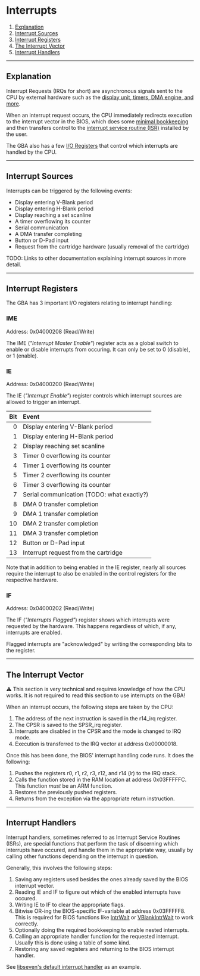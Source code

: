 # Interrupts

1. [Explanation](#explanation)
2. [Interrupt Sources](#interrupt-sources)
3. [Interrupt Registers](#interrupt-registers)
4. [The Interrupt Vector](#the-interrupt-vector)
5. [Interrupt Handlers](#interrupt-handlers)

---

## Explanation

Interrupt Requests (IRQs for short) are asynchronous signals sent to the CPU
by external hardware such as the
[display unit, timers, DMA engine, and more](#interrupt-sources).

When an interrupt request occurs, the CPU immediately redirects execution to
the interrupt vector in the BIOS, which does some
[minimal bookkeeping](#the-interrupt-vector) and then transfers control to the
[interrupt service routine (ISR)](#interrupt-handlers) installed by the user.

The GBA also has a few [I/O Registers](#interrupt-registers)
that control which interrupts are handled by the CPU.

---

## Interrupt Sources

Interrupts can be triggered by the following events:

- Display entering V-Blank period
- Display entering H-Blank period
- Display reaching a set scanline
- A timer overflowing its counter
- Serial communication
- A DMA transfer completing
- Button or D-Pad input
- Request from the cartridge hardware (usually removal of the cartridge)

TODO: Links to other documentation explaining interrupt sources in more detail.

---

## Interrupt Registers

The GBA has 3 important I/O registers relating to interrupt handling:

### IME

Address: 0x04000208 (Read/Write)

The IME (*"Interrupt Master Enable"*) register acts as a global switch to
enable or disable interrupts from occuring. It can only be set to 0 (disable),
or 1 (enable).

### IE

Address: 0x04000200 (Read/Write)

The IE (*"Interrupt Enable"*) register controls which interrupt sources are
allowed to trigger an interrupt.

Bit | Event
---:|:-----
  0 | Display entering V-Blank period
  1 | Display entering H-Blank period
  2 | Display reaching set scanline
  3 | Timer 0 overflowing its counter
  4 | Timer 1 overflowing its counter
  5 | Timer 2 overflowing its counter
  6 | Timer 3 overflowing its counter
  7 | Serial communication (TODO: what exactly?)
  8 | DMA 0 transfer completion
  9 | DMA 1 transfer completion
 10 | DMA 2 transfer completion
 11 | DMA 3 transfer completion
 12 | Button or D-Pad input
 13 | Interrupt request from the cartridge

Note that in addition to being enabled in the IE register, nearly all sources
require the interrupt to also be enabled in the control registers for the
respective hardware.

### IF

Address: 0x04000202 (Read/Write)

The IF (*"Interrupts Flagged"*) register shows which interrupts were requested
by the hardware. This happens regardless of which, if any, interrupts are
enabled.

Flagged interrupts are "acknowledged" by writing the corresponding bits to the
register.

---

## The Interrupt Vector

⚠️ This section is very technical and requires knowledge of how the CPU works.
It is not required to read this section to use interrupts on the GBA!

When an interrupt occurs, the following steps are taken by the CPU:

1. The address of the next instruction is saved in the r14\_irq register.
2. The CPSR is saved to the SPSR\_irq register.
3. Interrupts are disabled in the CPSR and the mode is changed to IRQ mode.
4. Execution is transferred to the IRQ vector at address 0x00000018.

Once this has been done, the BIOS' interrupt handling code runs.
It does the following:

1. Pushes the registers r0, r1, r2, r3, r12, and r14 (lr) to the IRQ stack.
2. Calls the function stored in the RAM location at address 0x03FFFFFC.
This function *must* be an ARM function.
3. Restores the previously pushed registers.
4. Returns from the exception via the appropriate return instruction.

---

## Interrupt Handlers

Interrupt handlers, sometimes referred to as Interrupt Service Routines (ISRs),
are special functions that perform the task of discerning which interrupts
have occured, and handle them in the appropriate way, usually by calling
other functions depending on the interrupt in question.

Generally, this involves the following steps:

1. Saving any registers used besides the ones already saved by the
BIOS interrupt vector.
2. Reading IE and IF to figure out which of the enabled interrupts have occured.
3. Writing IE to IF to clear the appropriate flags.
4. Bitwise OR-ing the BIOS-specific IF-variable at address 0x03FFFFF8.
This is required for BIOS functions like [IntrWait] or [VBlankIntrWait] to work
correctly.
5. Optionally doing the required bookkeeping to enable nested interrupts.
6. Calling an appropriate handler function for the requested interrupt. Usually
this is done using a table of some kind.
7. Restoring any saved registers and returning to the BIOS interrupt handler.

See [libseven's default interrupt handler][libseven-irq] as an example.

[IntrWait]: ./svc.md#intrwait
[VBlankIntrWait]: ./svc.md#vblankintrwait
[libseven-irq]: https://github.com/LunarLambda/libseven/blob/32ac591fe79340cc2d431b76f3d3328ab0d81369/src/irq.s#L32
